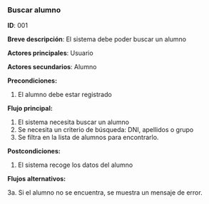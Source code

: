 ### **Buscar alumno**

**ID**: 001

**Breve descripción**: El sistema debe poder buscar un alumno

**Actores principales**: Usuario

**Actores secundarios**: Alumno

**Precondiciones:**

 1. El alumno debe estar registrado

 **Flujo principal:**

  1. El sistema necesita buscar un alumno
  2. Se necesita un criterio de búsqueda: DNI, apellidos o grupo
  3. Se filtra en la lista de alumnos para encontrarlo.

 **Postcondiciones:**

  1. El sistema recoge los datos del alumno

 **Flujos alternativos:**
 
  3a. Si el alumno no se encuentra, se muestra un mensaje de error.